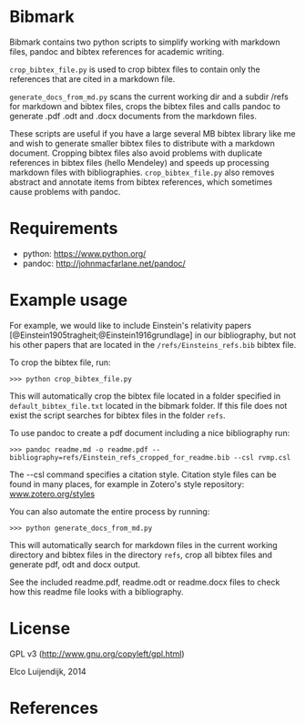 # Bibmark

Bibmark contains two python scripts to simplify working with markdown files, pandoc and bibtex references for academic writing. 

`crop_bibtex_file.py` is used to crop bibtex files to contain only the references that are cited in a markdown file.

`generate_docs_from_md.py` scans the current working dir and a subdir /refs for markdown and bibtex files, crops the bibtex files and calls pandoc to generate .pdf .odt and .docx documents from the markdown files.

These scripts are useful if you have a large several MB bibtex library like me and wish to generate smaller bibtex files to distribute with a markdown document. Cropping bibtex files also avoid problems with duplicate references in bibtex files (hello Mendeley) and speeds up processing markdown files with bibliographies. `crop_bibtex_file.py` also removes abstract and annotate items from bibtex references, which sometimes cause problems with pandoc.


# Requirements

* python: https://www.python.org/
* pandoc: http://johnmacfarlane.net/pandoc/


# Example usage

For example, we would like to include Einstein's relativity papers [@Einstein1905tragheit;@Einstein1916grundlage] in our bibliography, but not his other papers that are located in the `/refs/Einsteins_refs.bib` bibtex file.

To crop the bibtex file, run:

    >>> python crop_bibtex_file.py

This will automatically crop the bibtex file located in a folder specified in `default_bibtex_file.txt` located in the bibmark folder. If this file does not exist the script searches for bibtex files in the folder `refs`.

To use pandoc to create a pdf document including a nice bibliography run:

    >>> pandoc readme.md -o readme.pdf --bibliography=refs/Einstein_refs_cropped_for_readme.bib --csl rvmp.csl

The --csl command specifies a citation style. Citation style files can be found in many places, for example in Zotero's style repository: www.zotero.org/styles

You can also automate the entire process by running:

    >>> python generate_docs_from_md.py
    
This will automatically search for markdown files in the current working directory and bibtex files in the directory `refs`, crop all bibtex files and generate pdf, odt and docx output.

See the included readme.pdf, readme.odt or readme.docx files to check how this readme file looks with a bibliography.


# License

GPL v3 (http://www.gnu.org/copyleft/gpl.html)



Elco Luijendijk, 2014


# References